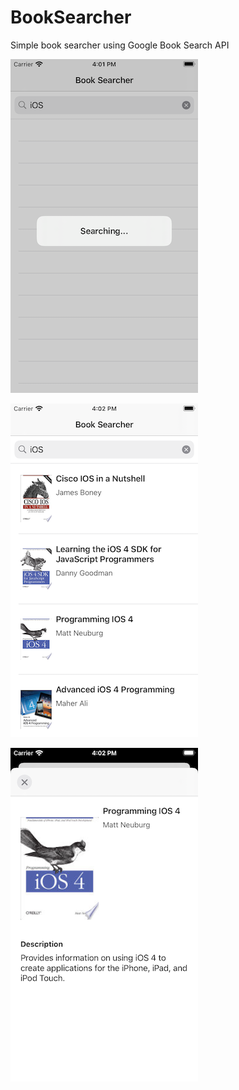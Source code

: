 # BookSearcher

Simple book searcher using Google Book Search API


![Search view](01.png)

![Search result](02.png)

![Book details](03.png)